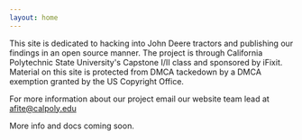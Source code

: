 ```yaml
---
layout: home
---
```


This site is dedicated to hacking into John Deere tractors and publishing our findings in an open source manner. The project is through California Polytechnic State University's Capstone I/II class and sponsored by iFixit. Material on this site is protected from DMCA tackedown by a DMCA exemption granted by the US Copyright Office.

For more information about our project email our website team lead at afite@calpoly.edu

More info and docs coming soon.
